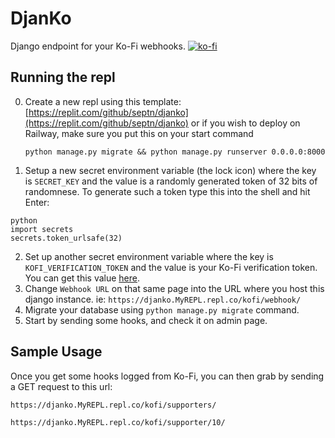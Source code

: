 # DjanKo

Django endpoint for your Ko-Fi webhooks.
[![ko-fi](https://ko-fi.com/img/githubbutton_sm.svg)](https://ko-fi.com/P5P8H27N3)

## Running the repl
0. Create a new repl using this template: [https://replit.com/github/septn/djanko](https://replit.com/github/septn/djanko) or if you wish to deploy on Railway, make sure you put this on your start command
   ```
   python manage.py migrate && python manage.py runserver 0.0.0.0:8000
   ```
1. Setup a new secret environment variable (the lock icon) where the key is `SECRET_KEY` and the value is
   a randomly generated token of 32 bits of randomnese. To generate such a token type this into the shell and hit Enter:
```
python
import secrets
secrets.token_urlsafe(32)
```
2. Set up another secret environment variable where the key is `KOFI_VERIFICATION_TOKEN` and the value is your Ko-Fi
   verification token. You can get this value [here](https://ko-fi.com/manage/webhooks?src=sidemenu).
3. Change `Webhook URL` on that same page into the URL where you host this django instance. ie: `https://djanko.MyREPL.repl.co/kofi/webhook/`
4. Migrate your database using `python manage.py migrate` command.
5. Start by sending some hooks, and check it on admin page.
## Sample Usage

Once you get some hooks logged from Ko-Fi, you can then grab by sending a GET request to this url:

```
https://djanko.MyREPL.repl.co/kofi/supporters/ 
```
```
https://djanko.MyREPL.repl.co/kofi/supporter/10/ 
```
